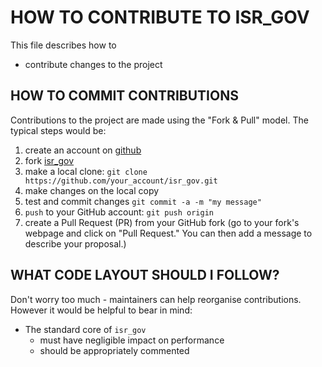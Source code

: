 # HOW TO CONTRIBUTE TO ISR_GOV

This file describes how to

- contribute changes to the project


## HOW TO COMMIT CONTRIBUTIONS

Contributions to the project are made using the "Fork & Pull" model. The
typical steps would be:

1. create an account on [github](https://github.com)
2. fork [isr_gov](https://github.com/isr_gov)
3. make a local clone: `git clone https://github.com/your_account/isr_gov.git`
4. make changes on the local copy
5. test and commit changes `git commit -a -m "my message"`
6. `push` to your GitHub account: `git push origin`
7. create a Pull Request (PR) from your GitHub fork
(go to your fork's webpage and click on "Pull Request."
You can then add a message to describe your proposal.)


## WHAT CODE LAYOUT SHOULD I FOLLOW?

Don't worry too much - maintainers can help reorganise contributions.
However it would be helpful to bear in mind:

- The standard core of `isr_gov`
    + must have negligible impact on performance
    + should be appropriately commented

